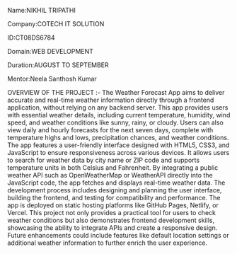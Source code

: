 Name:NIKHIL TRIPATHI

Company:COTECH IT SOLUTION

ID:CT08DS6784

Domain:WEB DEVELOPMENT

Duration:AUGUST TO SEPTEMBER

Mentor:Neela Santhosh Kumar

OVERVIEW OF THE PROJECT :-
The Weather Forecast App aims to deliver accurate and real-time weather information directly through a frontend application, without relying on any backend server. This app provides users with essential weather details, including current temperature, humidity, wind speed, and weather conditions like sunny, rainy, or cloudy. Users can also view daily and hourly forecasts for the next seven days, complete with temperature highs and lows, precipitation chances, and weather conditions. The app features a user-friendly interface designed with HTML5, CSS3, and JavaScript to ensure responsiveness across various devices. It allows users to search for weather data by city name or ZIP code and supports temperature units in both Celsius and Fahrenheit. By integrating a public weather API such as OpenWeatherMap or WeatherAPI directly into the JavaScript code, the app fetches and displays real-time weather data. The development process includes designing and planning the user interface, building the frontend, and testing for compatibility and performance. The app is deployed on static hosting platforms like GitHub Pages, Netlify, or Vercel. This project not only provides a practical tool for users to check weather conditions but also demonstrates frontend development skills, showcasing the ability to integrate APIs and create a responsive design. Future enhancements could include features like default location settings or additional weather information to further enrich the user experience.


